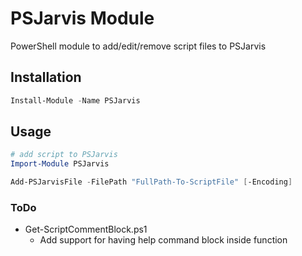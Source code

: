 # PSJarvis Module

PowerShell module to add/edit/remove script files to PSJarvis

## Installation

```powershell
Install-Module -Name PSJarvis
```

## Usage

```powershell
# add script to PSJarvis
Import-Module PSJarvis

Add-PSJarvisFile -FilePath "FullPath-To-ScriptFile" [-Encoding]
```

### ToDo
* Get-ScriptCommentBlock.ps1
    * Add support for having help command block inside function
